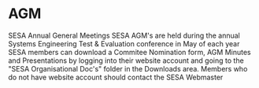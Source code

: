 # AGM

SESA Annual General Meetings SESA AGM's are held during the annual Systems Engineering Test & Evaluation conference in May of each year SESA members can download a Commitee Nomination form, AGM Minutes and Presentations by logging into their website account and going to the \"SESA Organisational Doc's\" folder in the Downloads area. Members who do not have website account should contact the SESA Webmaster
   

 
